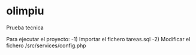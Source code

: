 # olimpiu
Prueba tecnica

Para ejecutar el proyecto:
 -1) Importar el fichero tareas.sql 
 -2) Modificar el fichero /src/services/config.php 
 
